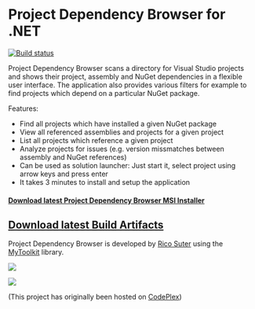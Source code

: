 # Project Dependency Browser for .NET

[![Build status](https://ci.appveyor.com/api/projects/status/7gso36fpsb3b440m?svg=true)](https://ci.appveyor.com/project/rsuter/projectdependencybrowser)

Project Dependency Browser scans a directory for Visual Studio projects and shows their project, assembly and NuGet dependencies in a flexible user interface. The application also provides various filters for example to find projects which depend on a particular NuGet package.

Features: 

- Find all projects which have installed a given NuGet package
- View all referenced assemblies and projects for a given project
- List all projects which reference a given project
- Analyze projects for issues (e.g. version missmatches between assembly and NuGet references)
- Can be used as solution launcher: Just start it, select project using arrow keys and press enter
- It takes 3 minutes to install and setup the application

#### [Download latest Project Dependency Browser MSI Installer](http://rsuter.com/Projects/ProjectDependencyBrowser/updates.php)
## [Download latest Build Artifacts](https://ci.appveyor.com/project/rsuter/projectdependencybrowser/build/artifacts)

Project Dependency Browser is developed by [Rico Suter](http://rsuter.com) using the [MyToolkit](http://mytoolkit.io) library. 

![](https://raw.githubusercontent.com/rsuter/ProjectDependencyBrowser/master/assets/Screenshots/Overview.png)

![](https://raw.githubusercontent.com/rsuter/ProjectDependencyBrowser/master/assets/Screenshots/References.png)

(This project has originally been hosted on [CodePlex](http://projectdependencybrowser.codeplex.com))
